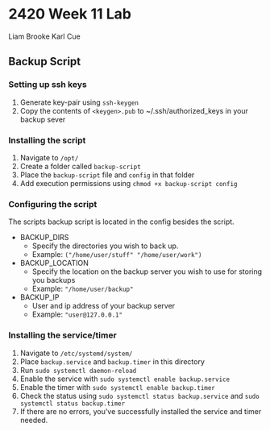 # 2420 Week 11 Lab

Liam Brooke
Karl Cue

## Backup Script

### Setting up ssh keys
1. Generate key-pair using `ssh-keygen`
2. Copy the contents of `<keygen>.pub` to ~/.ssh/authorized_keys in your backup sever

### Installing the script
1. Navigate to `/opt/`
2. Create a folder called `backup-script`
3. Place the `backup-script` file and `config` in that folder
4. Add execution permissions using `chmod +x backup-script config`

### Configuring the script

The scripts backup script is located in the config besides the script.

* BACKUP_DIRS
    * Specify the directories you wish to back up.
    * Example: `("/home/user/stuff" "/home/user/work")`
* BACKUP_LOCATION
    * Specify the location on the backup server you wish to use for storing you backups
    * Example: `"/home/user/backup"`
* BACKUP_IP
    * User and ip address of your backup server
    * Example: `"user@127.0.0.1"`

### Installing the service/timer
1. Navigate to `/etc/systemd/system/`
2. Place `backup.service` and `backup.timer` in this directory
3. Run `sudo systemctl daemon-reload`
4. Enable the service with `sudo systemctl enable backup.service`
5. Enable the timer with `sudo systemctl enable backup.timer`
6. Check the status using `sudo systemctl status backup.service` and `sudo systemctl status backup.timer`
7. If there are no errors, you've successfully installed the service and timer needed.
